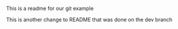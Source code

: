 This is a readme for our git example

This is another change to README that was done on the dev branch
